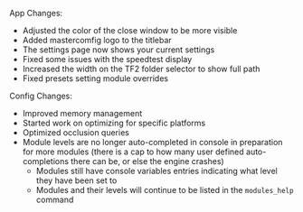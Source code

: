 App Changes:

* Adjusted the color of the close window to be more visible
* Added mastercomfig logo to the titlebar
* The settings page now shows your current settings
* Fixed some issues with the speedtest display
* Increased the width on the TF2 folder selector to show full path
* Fixed presets setting module overrides


Config Changes:
* Improved memory management
* Started work on optimizing for specific platforms
* Optimized occlusion queries
* Module levels are no longer auto-completed in console in preparation for more modules (there is a cap to how many user defined auto-completions there can be, or else the engine crashes)
  * Modules still have console variables entries indicating what level they have been set to
  * Modules and their levels will continue to be listed in the `modules_help` command
